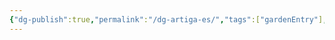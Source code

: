 ```yaml
---
{"dg-publish":true,"permalink":"/dg-artiga-es/","tags":["gardenEntry"],"noteIcon":"1","created":"2025-09-17T02:13:54.829+02:00","updated":"2025-09-18T00:06:40.395+02:00"}
---
```


